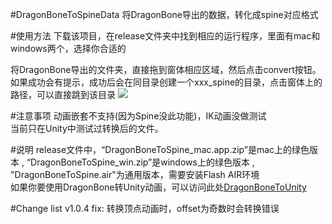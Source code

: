#DragonBoneToSpineData
将DragonBone导出的数据，转化成spine对应格式

#使用方法
下载该项目，在release文件夹中找到相应的运行程序，里面有mac和windows两个，选择你合适的

将DragonBone导出的文件夹，直接拖到窗体相应区域，然后点击convert按钮。如果成功会有提示，成功后会在同目录创建一个xxx_spine的目录，点击窗体上的路径，可以直接跳到该目录
![](http://git.oschina.net/uploads/images/2016/0828/210846_550b085d_12360.jpeg "")

#注意事项
动画嵌套不支持(因为Spine没此功能)，IK动画没做测试<br/>
当前只在Unity中测试过转换后的文件。

#说明
release文件中，“DragonBoneToSpine_mac.app.zip”是mac上的绿色版本 ,  “DragonBoneToSpine_win.zip”是windows上的绿色版本 , "DragonBoneToSpine.air"为通用版本，需要安装Flash AIR环境<br/>
如果你要使用DragonBone转Unity动画，可以访问此处[DragonBoneToUnity](http://git.oschina.net/bingheliefeng/DragonBone_Unity)

#Change list v1.0.4
fix: 转换顶点动画时，offset为奇数时会转换错误
